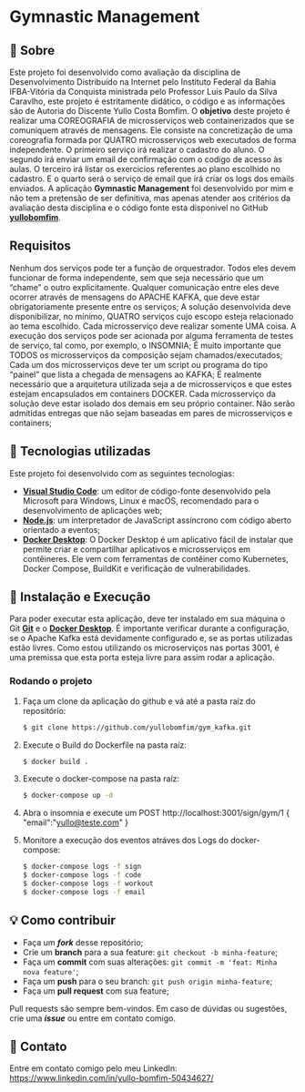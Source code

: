# Gymnastic Management

## 📃 Sobre

Este projeto foi desenvolvido como avaliação da disciplina de Desenvolvimento Distribuido na Internet pelo Instituto Federal da Bahia IFBA-Vitória da Conquista ministrada pelo Professor Luis Paulo da Silva Caravlho, este projeto é estritamente didático, o código e as informações são de Autoria do Discente Yullo Costa Bomfim. O **objetivo** deste projeto é realizar uma COREOGRAFIA de microsserviços web containerizados que se comuniquem através de mensagens. Ele consiste na concretização de uma coreografia formada por QUATRO microsserviços web executados de forma independente. O primeiro serviço irá realizar o cadastro do aluno. O segundo irá enviar um email de confirmação com o codigo de acesso às aulas. O terceiro irá listar os exercicios referentes ao plano escolhido no cadastro. E o quarto será o serviço de email que irá criar os logs dos emails enviados. A aplicação **Gymnastic Management** foi desenvolvido por mim e não tem a pretensão de ser definitiva, mas apenas atender aos critérios da avaliação desta disciplina e o código fonte esta disponivel no GitHub [**yullobomfim**](https://github.com/yullobomfim/gym_kafka.git).

## Requisitos

Nenhum dos serviços pode ter a função de orquestrador. Todos eles devem funcionar de forma independente, sem que seja necessário que um “chame” o outro explicitamente. 
Qualquer comunicação entre eles deve ocorrer através de mensagens do APACHE KAFKA, que deve estar obrigatoriamente presente entre os serviços;
A solução desenvolvida deve disponibilizar, no mínimo, QUATRO serviços cujo escopo esteja relacionado ao tema escolhido.
Cada microsserviço deve realizar somente UMA coisa.
A execução dos serviços pode ser acionada por alguma ferramenta de testes de serviço, tal como, por exemplo, o INSOMNIA;
É muito importante que TODOS os microsserviços da composição sejam chamados/executados;
Cada um dos microsserviços deve ter um script ou programa do tipo “painel” que lista a chegada de mensagens ao KAFKA;
É realmente necessário que a arquitetura utilizada seja a de microsserviços e que estes estejam encapsulados em containers DOCKER.
Cada microsserviço da solução deve estar isolado dos demais em seu próprio container. Não serão admitidas entregas que não sejam baseadas em pares de
microsserviços e containers;

## 🚀 Tecnologias utilizadas

Este projeto foi desenvolvido com as seguintes tecnologias:
- [**Visual Studio Code**](https://code.visualstudio.com/): um editor de código-fonte desenvolvido pela Microsoft para Windows, Linux e macOS, recomendado para o desenvolvimento de aplicações web;
- [**Node.js**](https://nodejs.org/en/): um interpretador de JavaScript assíncrono com código aberto orientado a eventos;
- [**Docker Desktop**](https://www.docker.com/): O Docker Desktop é um aplicativo fácil de instalar que permite criar e compartilhar aplicativos e microsserviços em contêineres. Ele vem com ferramentas de contêiner como Kubernetes, Docker Compose, BuildKit e verificação de vulnerabilidades.

## 🔧 Instalação e Execução

Para poder executar esta aplicação, deve ter instalado em sua máquina o Git [**Git**](https://git-scm.com/) e o [**Docker Desktop**](https://www.docker.com/).
É importante verificar durante a configuração, se o Apache Kafka está devidamente configurado e, se as portas utilizadas estão livres. Como estou utilizando os microserviços nas portas 3001, é uma premissa que esta porta esteja livre para assim rodar a aplicação.

### Rodando o projeto

1. Faça um clone da aplicação do github e vá até a pasta raíz do repositório:
    ```bash
    $ git clone https://github.com/yullobomfim/gym_kafka.git
    ```
2. Execute o Build do Dockerfile na pasta raíz:
    ```bash
    $ docker build .
    ```
3. Execute o docker-compose na pasta raíz:
    ```bash
    $ docker-compose up -d
    ```
4. Abra o insomnia e execute um POST
    http://localhost:3001/sign/gym/1
    {
    "email":"yullo@teste.com"
    }

5. Monitore a execução dos eventos atráves dos Logs do docker-compose:
    ```bash
    $ docker-compose logs -f sign
    $ docker-compose logs -f code
    $ docker-compose logs -f workout
    $ docker-compose logs -f email


## 💡 Como contribuir

- Faça um **_fork_** desse repositório;
- Crie um **branch** para a sua feature: `git checkout -b minha-feature`;
- Faça um **commit** com suas alterações: `git commit -m 'feat: Minha nova feature'`;
- Faça um **push** para o seu branch: `git push origin minha-feature`;
- Faça um **pull request** com sua feature;

Pull requests são sempre bem-vindos. Em caso de dúvidas ou sugestões, crie uma _**issue**_ ou entre em contato comigo.

## 📲 Contato

Entre em contato comigo pelo meu LinkedIn:
https://www.linkedin.com/in/yullo-bomfim-50434627/